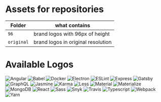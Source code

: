 
# Assets for repositories

| Folder | what contains |
| --- | --- |
| `96` | brand logos with 96px of height |
| `original` | brand logos in original resolution |

# Available Logos

![Angular](https://github.com/lgcolella/repository-stuff/raw/master/96/angular.png "Angular")
![Babel](https://github.com/lgcolella/repository-stuff/raw/master/96/babel.png "Babel")
![Docker](https://github.com/lgcolella/repository-stuff/raw/master/96/docker.png "Docker")
![Electron](https://github.com/lgcolella/repository-stuff/raw/master/96/electron.png "Electron")
![ESLint](https://github.com/lgcolella/repository-stuff/raw/master/96/eslint.png "ESLint")
![Express](https://github.com/lgcolella/repository-stuff/raw/master/96/express.png "Express")
![Gatsby](https://github.com/lgcolella/repository-stuff/raw/master/96/gatsby.png "Gatsby")
![GraphQL](https://github.com/lgcolella/repository-stuff/raw/master/96/graphql.png "GraphQL")
![Jasmine](https://github.com/lgcolella/repository-stuff/raw/master/96/jasmine.png "Jasmine")
![Karma](https://github.com/lgcolella/repository-stuff/raw/master/96/karma.png "Karma")
![Less](https://github.com/lgcolella/repository-stuff/raw/master/96/less.png "Less")
![Material](https://github.com/lgcolella/repository-stuff/raw/master/96/material.png "Material")
![Materialize](https://github.com/lgcolella/repository-stuff/raw/master/96/materialize.png "Materialize")
![MongoDB](https://github.com/lgcolella/repository-stuff/raw/master/96/mongo.png "MongoDB")
![React](https://github.com/lgcolella/repository-stuff/raw/master/96/react.png "React")
![Sass](https://github.com/lgcolella/repository-stuff/raw/master/96/sass.png "Sass")
![Snyk](https://github.com/lgcolella/repository-stuff/raw/master/96/snyk.png "Snyk")
![Travis](https://github.com/lgcolella/repository-stuff/raw/master/96/travis.png "Travis")
![Typescript](https://github.com/lgcolella/repository-stuff/raw/master/96/typescript.png "Typescript")
![Webpack](https://github.com/lgcolella/repository-stuff/raw/master/96/webpack.png "Webpack")
![Yarn](https://github.com/lgcolella/repository-stuff/raw/master/96/yarn.png "Yarn")
